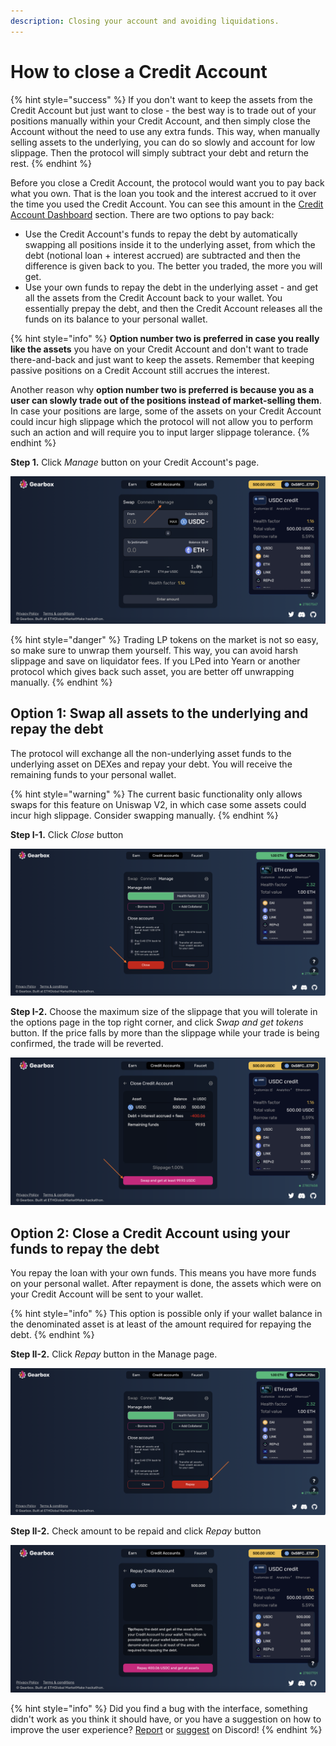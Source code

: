 ```yaml
---
description: Closing your account and avoiding liquidations.
---
```


# How to close a Credit Account

{% hint style="success" %}
If you don't want to keep the assets from the Credit Account but just want to close - the best way is to trade out of your positions manually within your Credit Account, and then simply close the Account without the need to use any extra funds. This way, when manually selling assets to the underlying, you can do so slowly and account for low slippage. Then the protocol will simply subtract your debt and return the rest.
{% endhint %}

Before you close a Credit Account, the protocol would want you to pay back what you own. That is the loan you took and the interest accrued to it over the time you used the Credit Account. You can see this amount in the [Credit Account Dashboard](./) section. There are two options to pay back:&#x20;

* Use the Credit Account's funds to repay the debt by automatically swapping all positions inside it to the underlying asset, from which the debt (notional loan + interest accrued) are subtracted and then the difference is given back to you. The better you traded, the more you will get.
* Use your own funds to repay the debt in the underlying asset - and get all the assets from the Credit Account back to your wallet. You essentially prepay the debt, and then the Credit Account releases all the funds on its balance to your personal wallet.

{% hint style="info" %}
**Option number two is preferred in case you really like the assets** you have on your Credit Account and don't want to trade there-and-back and just want to keep the assets. Remember that keeping passive positions on a Credit Account still accrues the interest.

Another reason why **option number two is preferred is because you as a user can slowly trade out of the positions instead of market-selling them**. In case your positions are large, some of the assets on your Credit Account could incur high slippage which the protocol will not allow you to perform such an action and will require you to input larger slippage tolerance.
{% endhint %}

**Step 1.** Click _Manage_ button on your Credit Account's page.&#x20;

![](<../../.gitbook/assets/Screenshot 2021-10-19 at 10.15.58 (1).png>)

{% hint style="danger" %}
Trading LP tokens on the market is not so easy, so make sure to unwrap them yourself. This way, you can avoid harsh slippage and save on liquidator fees. If you LPed into Yearn or another protocol which gives back such asset, you are better off unwrapping manually.
{% endhint %}

## Option 1:  **Swap all assets to the underlying and repay the debt**

The protocol will exchange all the non-underlying asset funds to the underlying asset on DEXes and repay your debt. You will receive the remaining funds to your personal wallet.

{% hint style="warning" %}
The current basic functionality only allows swaps for this feature on Uniswap V2, in which case some assets could incur high slippage. Consider swapping manually.
{% endhint %}

**Step I-1.** Click _Close_ button

![](<../../.gitbook/assets/Screenshot 2021-10-17 at 14.35.32.png>)

**Step I-2.** Choose the maximum size of the slippage that you will tolerate in the options page in the top right corner, and click _Swap and get tokens_ button. If the price falls by more than the slippage while your trade is being confirmed, the trade will be reverted.

![](<../../.gitbook/assets/Screenshot 2021-10-19 at 10.21.53.png>)

## Option 2: **C**lose a Credit Account using your funds to repay the debt

You repay the loan with your own funds. This means you have more funds on your personal wallet. After repayment is done, the assets which were on your Credit Account will be sent to your wallet.

{% hint style="info" %}
This option is possible only if your wallet balance in the denominated asset is at least of the amount required for repaying the debt.
{% endhint %}

**Step II-2.** Click _Repay_ button in the Manage page.

![](<../../.gitbook/assets/Screenshot 2021-10-17 at 14.37.01.png>)

**Step II-2.** Check amount to be repaid and click _Repay_ button

![](<../../.gitbook/assets/Screenshot 2021-10-19 at 10.24.42.png>)

{% hint style="info" %}
Did you find a bug with the interface, something didn't work as you think it should have, or you have a suggestion on how to improve the user experience? [Report](https://discord.gg/5YuHH9tvms) or [suggest](https://discord.gg/hF3QvX2vgt) on Discord!
{% endhint %}
